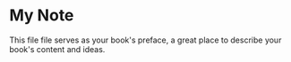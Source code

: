 # My Note

This file file serves as your book's preface, a great place to describe your book's content and ideas.

